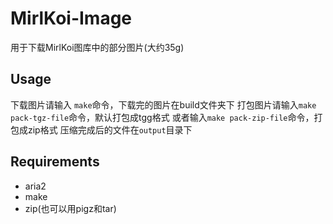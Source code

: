 # MirlKoi-Image
用于下载MirlKoi图库中的部分图片(大约35g)

## Usage
下载图片请输入 `make`命令，下载完的图片在build文件夹下
打包图片请输入`make pack-tgz-file`命令，默认打包成tgg格式
或者输入`make pack-zip-file`命令，打包成zip格式
压缩完成后的文件在`output`目录下
## Requirements
- aria2
- make
- zip(也可以用pigz和tar)
